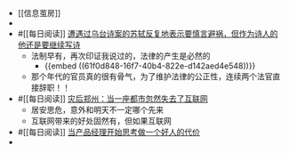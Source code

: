 - [[信息茧房]]
-
- #[[每日阅读]] [遭遇过乌台诗案的苏轼反复地表示要慎言避祸，但作为诗人的他还是要继续写诗](https://mp.weixin.qq.com/s/I8oIw1zoQGQFngLj5A74hg)
	- 法制早有，再次印证我说过的，法律的产生是必然的
		- {{embed ((61f0d848-16f7-40b4-822e-d142aed4e548))}}
	- 那个年代的官员真的很有骨气，为了维护法律的公正性，连续两个法官直接辞职！！
- #[[每日阅读]] [灾后郑州：当一座都市忽然失去了互联网](https://mp.weixin.qq.com/s/ZE2cOdHTi-Kn0N04FMOcMw)
	- 居安思危，意外和明天不一定哪个先来
	- 互联网带来的好处固然有，但如果互联网
- #[[每日阅读]] [当产品经理开始思考做一个好人的代价](https://mp.weixin.qq.com/s?__biz=MzUxMzY4NTE2MQ==&mid=2247485039&idx=1&sn=9853d3685e00ea67e720268d662fa0ee&chksm=f95025a9ce27acbff61ef112193d27b04522df95fde6f720960241f0457acd7d68caaa41d10e&scene=132#wechat_redirect)
-